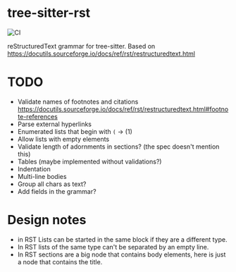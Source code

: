 # tree-sitter-rst

![CI](https://github.com/stsewd/tree-sitter-rst/workflows/CI/badge.svg)

reStructuredText grammar for tree-sitter.
Based on <https://docutils.sourceforge.io/docs/ref/rst/restructuredtext.html>

# TODO

- Validate names of footnotes and citations https://docutils.sourceforge.io/docs/ref/rst/restructuredtext.html#footnote-references
- Parse external hyperlinks
- Enumerated lists that begin with `(` -> (1)
- Allow lists with empty elements
- Validate length of adornments in sections? (the spec doesn't mention this)
- Tables (maybe implemented without validations?)
- Indentation
- Multi-line bodies
- Group all chars as text?
- Add fields in the grammar?

# Design notes

- in RST Lists can be started in the same block if they are a different type.
- In RST lists of the same type can't be separated by an empty line.
- In RST sections are a big node that contains body elements, here is just a node that contains the title.
